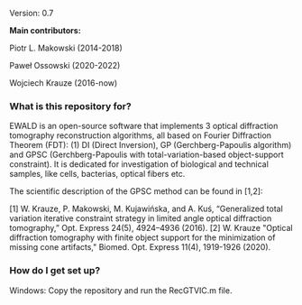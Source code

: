 Version: 0.7

**Main contributors:**

Piotr L. Makowski (2014-2018)

Paweł Ossowski (2020-2022)

Wojciech Krauze (2016-now)

### What is this repository for? ###

EWALD is an open-source software that implements 3 optical diffraction tomography reconstruction algorithms, all based on Fourier Diffraction Theorem (FDT): (1) DI (Direct Inversion), GP (Gerchberg-Papoulis algorithm) and GPSC (Gerchberg-Papoulis with total-variation-based object-support constraint). It is dedicated for investigation of biological and technical samples, like cells, bacterias, optical fibers etc.

The scientific description of the GPSC method can be found in [1,2]:

[1] W. Krauze, P. Makowski, M. Kujawińska, and A. Kuś, “Generalized total variation iterative constraint strategy in limited angle optical diffraction tomography,” Opt. Express 24(5), 4924–4936 (2016).
[2] W. Krauze "Optical diffraction tomography with finite object support for the minimization of missing cone artifacts," Biomed. Opt. Express 11(4), 1919-1926 (2020).

### How do I get set up? ###

Windows: Copy the repository and run the RecGTVIC.m file.
